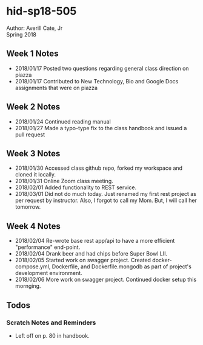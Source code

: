 # hid-sp18-505

Author: Averill Cate, Jr  
Spring 2018  

##  Week 1 Notes  
* 2018/01/17 Posted two questions regarding general class direction on piazza  
* 2018/01/17 Contributed to New Technology, Bio and Google Docs assignments that were on piazza  

##  Week 2 Notes  
* 2018/01/24 Continued reading manual  
* 2018/01/27 Made a typo-type fix to the class handbook and issued a pull request  

## Week 3 Notes
* 2018/01/30 Accessed class github repo, forked my workspace and cloned it locally.
* 2018/01/31 Online Zoom class meeting.
* 2018/02/01 Added functionality to REST service.
* 2018/03/01 Did not do much today.  Just renamed my first rest project as per request by instructor.  Also, I forgot to call my Mom.  But, I will call her tomorrow.

## Week 4 Notes
* 2018/02/04 Re-wrote base rest app/api to have a more efficient "performance" end-point.  
* 2018/02/04 Drank beer and had chips before Super Bowl LII.  
* 2018/02/05 Started work on swagger project.  Created docker-compose.yml, Dockerfile, and Dockerfile.mongodb as part of project's development environment.  
* 2018/02/06 More work on swagger project.  Continued docker setup this mornging.  

## Todos

### Scratch Notes and Reminders
 - Left off on p. 80 in handbook.  
